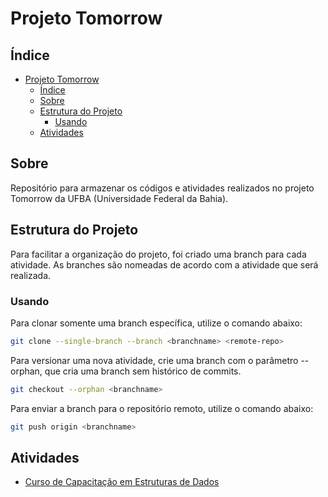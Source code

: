 # Projeto Tomorrow

## Índice

- [Projeto Tomorrow](#projeto-tomorrow)
  - [Índice](#índice)
  - [Sobre](#sobre)
  - [Estrutura do Projeto](#estrutura-do-projeto)
    - [Usando](#usando)
  - [Atividades](#atividades)

## Sobre

Repositório para armazenar os códigos e atividades realizados no projeto Tomorrow da UFBA (Universidade Federal da Bahia).

## Estrutura do Projeto

Para facilitar a organização do projeto, foi criado uma branch para cada atividade. As branches são nomeadas de acordo com a atividade que será realizada.

### Usando

Para clonar somente uma branch específica, utilize o comando abaixo:

```bash
git clone --single-branch --branch <branchname> <remote-repo>

```

Para versionar uma nova atividade, crie uma branch com o parâmetro --orphan, que cria uma branch sem histórico de commits.

```bash
git checkout --orphan <branchname>
```

Para enviar a branch para o repositório remoto, utilize o comando abaixo:

```bash
git push origin <branchname>
```

## Atividades

- [Curso de Capacitação em Estruturas de Dados](https://github.com/mau-me/projeto-tomorrow/tree/estruturas-de-dados)
